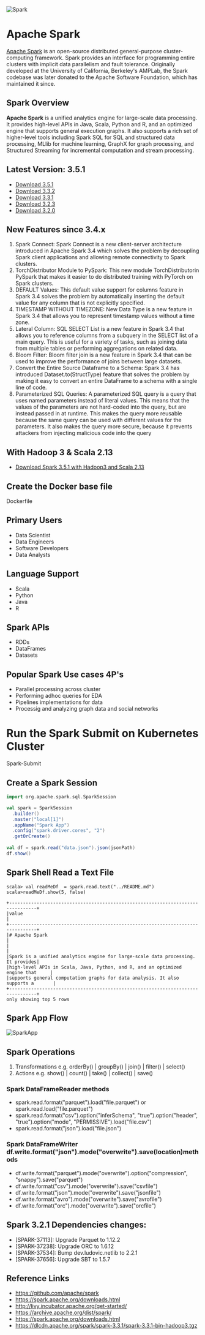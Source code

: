 ![Spark](./spark-logo-hd.png)

# Apache Spark
[Apache Spark](https://spark.apache.org/) is an open-source distributed general-purpose cluster-computing framework. Spark provides an interface for programming entire clusters with implicit data parallelism and fault tolerance. Originally developed at the University of California, Berkeley's AMPLab, the Spark codebase was later donated to the Apache Software Foundation, which has maintained it since.


## Spark Overview
**Apache Spark** is a unified analytics engine for large-scale data processing. It provides high-level APIs in Java, Scala, Python and R, and an optimized engine that supports general execution graphs. It also supports a rich set of higher-level tools including Spark SQL for SQL and structured data processing, MLlib for machine learning, GraphX for graph processing, and Structured Streaming for incremental computation and stream processing.

## Latest Version: 3.5.1
- [Download 3.5.1](https://www.apache.org/dyn/closer.lua/spark/spark-3.5.1/spark-3.5.1-bin-hadoop3.tgz)
- [Download 3.3.2](https://www.apache.org/dyn/closer.lua/spark/spark-3.3.2/spark-3.3.2-bin-hadoop3.tgz)
- [Download 3.3.1](https://www.apache.org/dyn/closer.lua/spark/spark-3.3.1/spark-3.3.1-bin-hadoop3.tgz)
- [Download 3.2.3](https://www.apache.org/dyn/closer.lua/spark/spark-3.2.1/spark-3.2.3-bin-hadoop3.2.tgz)
- [Download 3.2.0](https://archive.apache.org/dist/spark/spark-3.2.0/spark-3.2.0-bin-hadoop2.7.tgz)

## New Features since 3.4.x 
1. Spark Connect: Spark Connect is a new client-server architecture introduced in Apache Spark 3.4 which solves the problem by decoupling Spark client applications and allowing remote connectivity to Spark clusters.
2. TorchDistributor Module to PySpark: This new module TorchDistributorin PySpark that makes it easier to do distributed training with PyTorch on Spark clusters.
3. DEFAULT Values: This default value support for columns feature in Spark 3.4 solves the problem by automatically inserting the default value for any column that is not explicitly specified.
4. TIMESTAMP WITHOUT TIMEZONE: New Data Type is a new feature in Spark 3.4 that allows you to represent timestamp values without a time zone.
5. Lateral Column: SQL SELECT List is a new feature in Spark 3.4 that allows you to reference columns from a subquery in the SELECT list of a main query. This is useful for a variety of tasks, such as joining data from multiple tables or performing aggregations on related data.
6. Bloom Filter: Bloom filter join is a new feature in Spark 3.4 that can be used to improve the performance of joins between large datasets.
7. Convert the Entire Source Dataframe to a Schema: Spark 3.4 has introduced Dataset.to(StructType) feature that solves the problem by making it easy to convert an entire DataFrame to a schema with a single line of code.
8. Parameterized SQL Queries: A parameterized SQL query is a query that uses named parameters instead of literal values. This means that the values of the parameters are not hard-coded into the query, but are instead passed in at runtime. This makes the query more reusable because the same query can be used with different values for the parameters. It also makes the query more secure, because it prevents attackers from injecting malicious code into the query

## With Hadoop 3 & Scala 2.13
- [Download Spark 3.5.1 with Hadoop3 and Scala 2.13](https://www.apache.org/dyn/closer.lua/spark/spark-3.5.1/spark-3.5.1-bin-hadoop3-scala2.13.tgz)

## Create the Docker base file 
Dockerfile

## Primary Users 
- Data Scientist 
- Data Engineers
- Software Developers
- Data Analysts

## Language Support
- Scala
- Python
- Java
- R


## Spark APIs
- RDDs
- DataFrames
- Datasets

## Popular Spark Use cases   4P's
- Parallel processing across cluster
- Performing adhoc queries for EDA
- Pipelines implementations for data 
- Processig and analyzing graph data and social networks 

# Run the Spark Submit on Kubernetes Cluster
Spark-Submit


## Create a Spark Session
```scala
import org.apache.spark.sql.SparkSession

val spark = SparkSession
  .builder()
  .master("local[1]")
  .appName("Spark App")
  .config("spark.driver.cores", "2")
  .getOrCreate()
  
val df = spark.read("data.json").json(jsonPath)
df.show()

```

## Spark Shell Read a Text File 
```
scala> val readMeDf  = spark.read.text("../README.md")
scala>readMeDf.show(5, false)
```
```
+--------------------------------------------------------------------------------+
|value                                                                           |
+--------------------------------------------------------------------------------+
|# Apache Spark                                                                  |
|                                                                                |
|Spark is a unified analytics engine for large-scale data processing. It provides|
|high-level APIs in Scala, Java, Python, and R, and an optimized engine that     |
|supports general computation graphs for data analysis. It also supports a       |
+--------------------------------------------------------------------------------+
only showing top 5 rows
```


## Spark App Flow 
![SparkApp](./SparkApp.png)


## Spark Operations
1) Transformations  e.g. orderBy() | groupBy() | join() | filter() | select() 
2) Actions  e.g. show() | count() | take()  | collect() | save() 


### Spark DataFrameReader methods
- spark.read.format("parquet").load("file.parquet")  or spark.read.load("file.parquet")
- spark.read.format("csv").option("inferSchema", "true").option("header", "true").option("mode", "PERMISSIVE").load("file.csv")
- spark.read.format("json").load("file.json")

### Spark DataFrameWriter df.write.format("json").mode("overwrite").save(location)methods
- df.write.format("parquet").mode("overwrite").option("compression", "snappy").save("parquet")
- df.write.format("csv").mode("overwrite").save("csvfile")
- df.write.format("json").mode("overwrite").save("jsonfile")
- df.write.format("avro").mode("overwrite").save("avrofile")
- df.write.format("orc").mode("overwrite").save("orcfile")


## Spark 3.2.1 Dependencies changes:
- [SPARK-37113]: Upgrade Parquet to 1.12.2
- [SPARK-37238]: Upgrade ORC to 1.6.12
- [SPARK-37534]: Bump dev.ludovic.netlib to 2.2.1
- [SPARK-37656]: Upgrade SBT to 1.5.7


## Reference Links
- https://github.com/apache/spark
- https://spark.apache.org/downloads.html
- http://livy.incubator.apache.org/get-started/
- https://archive.apache.org/dist/spark/
- https://spark.apache.org/downloads.html
- https://dlcdn.apache.org/spark/spark-3.3.1/spark-3.3.1-bin-hadoop3.tgz



